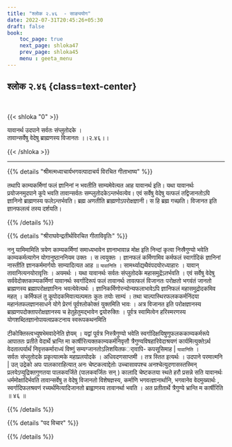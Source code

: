 ```yaml
---
title: "श्लोक २.४६  - साङ्ययोग"
date: 2022-07-31T20:45:26+05:30
draft: false
book:
    toc_page: true
    next_page: shloka47
    prev_page: shloka45
    menu : geeta_menu
---
```




## श्लोक २.४६ {class=text-center}

<br/>

{{< shloka  "0"  >}}


यावानर्थ उदपाने सर्वतः संप्लुतोदके ।  
तावान्सर्वेषु वेदेषु ब्राह्मणस्य विजानतः ।।२.४६।।

{{< /shloka >}}

---


{{% details "श्रीमत्मध्वाचार्यभगवत्पादाचर्य विरचित  गीताभाष्य" %}}

तथापि काम्यकर्मिणां फलं ज्ञानिनां न भवतीति साम्यमेवेत्यत आह यावानर्थ इति। यथा यावानर्थः प्रयोजनमुदपाने कूपे भवति तावान्सर्वतः सम्प्लुतोदकेऽन्तर्भवत्येव। एवं सर्वेषु वेदेषु यत्फलं तद्विजानतोऽपि ज्ञानिनो ब्राह्मणस्य फलेऽन्तर्भवति। ब्रह्म अणतीति ब्राह्मणोऽपरोक्षज्ञानी। स हि ब्रह्म गच्छति। विजानत इति ज्ञानफलत्वं तस्य दर्शयति।

{{% /details %}}



{{% details "श्रीराघवेन्द्रतीर्थविरचित गीताविवृतिः" %}}

ननु यामिमामिति त्रयेण काम्यकर्मिणां समाध्यभावेन ज्ञानाभावान्न
मोक्ष इति निन्दां कृत्वा निस्रैगुण्यो भवेति काम्यकर्मत्यागेन
योगानुष्ठाननियम उक्तः । स त्वयुक्तः । ज्ञानफलं कर्मिणामिव कर्मफलं
स्वार्गादिकं ज्ञानिनां नास्तीति ज्ञानकर्ममार्गयोः साम्यादित्यत आह
॥ `यावानिति` । सामर्थ्याद्यथैवंपदयोरध्याहारः । यावान्‌ तावानित्यनयोरावृत्तिः
। अयमर्थः । यथा यावानर्थः सर्वतः संप्लुतोदके महासमुद्रेंऽतर्भवति । एवं
सर्वेषु वेदेषु सर्ववेदोक्तकाम्यकर्मिणां यावानर्थः स्वर्गादिरूपं फलं तावानर्थः
तावत्फलं विजानतः परोक्षतो भगवंतं जानतो ब्राह्मणस्य ब्रह्मापरोक्षज्ञानिनः
भवत्येवेत्यर्थः । ज्ञानिकर्मिणोरन्योन्यफलाभावेऽपि ज्ञानिफलं महासमुद्रोदकमिव
महत्‌ । कर्मिफलं तु कूपोदकमिवात्यल्पमतः कुतः तयोः साम्यं । तथा
चाल्पास्थिरफलककर्मनिंदया महानंतफलज्ञानसाधने योगे प्रेरणं पूर्वश्लोकोक्तं
युक्तमिति भावः । अत्र विजानत इति  परोक्षज्ञानस्य
ब्राह्मणपदोक्तापरोक्षज्ञानस्य च हेतुहेतुमद्भावेन द्वयोरुक्तिः । पूर्वत्र स्वामित्वेन
हरिस्मरणस्य योगशब्दितज्ञानोपायत्वप्रकटनाय स्वरूपकथनमिति

टीकोक्तिस्त्वभ्युषभेमवादेनेति ज्ञेयम्‌ । यद्वां पूर्वत्र निस्त्रैगुण्यो भवेति
स्वर्गादिक्षयिषुणुफलककाम्यकर्मरूपे आपाततः प्रतीते  वेदार्थे  भ्रान्ति मा
कार्षीरित्यक्तकाम्यकर्मनिवृत्तौ   त्रैगुण्यविषहारिवेदाश्रयणं कार्यमित्युक्तेऽर्थ
वेदतात्पर्यार्थं  निवृत्तकर्माराध्यं विष्णुं सम्यग्जानतोऽलिशयितफर्ावापि-
कपसूसिमाह | `यावानिति` ।  
सर्वतः संप्लुतोदके प्रकृत्यात्मके महाप्रलयोदके । अधिवदणसाप्तमी । तत्र स्तित इत्यर्थः । 
उदपाने परमात्मनि | उत् उद्रेको अपः  पालकाराहित्यात् अनः चेष्टकत्वाद्देतोः  उच्चासावपश्च अनश्चेत्युदणासस्तस्मिन्‌ प्रलयेऽप्युद्रिक्तगुणतया पालकवर्जिते (पालकवर्जितः सन् ) कालादि चेष्टकतया स्थते हरौ प्रसन्ने सति यावानर्थः धर्ममोक्षादिर्भवति तावान्सर्वेषु त वेदेषु विजानतो विशेषज्ञस्य, कर्माणि भगवत्ज्ञानार्थानि, भगवानेव वेदमुख्यार्थः , स्वर्गादिफलश्रवणं रच्यर्थमित्यादिजानतो ब्राह्वाणस्य तावानर्था  भवति । अत प्रतीतार्थे त्रैगुण्ये भ्रान्ति म कार्षीरिति ॥ ४६ ॥

{{% /details %}}



{{% details "पद विचार" %}}


{{% /details %}}
